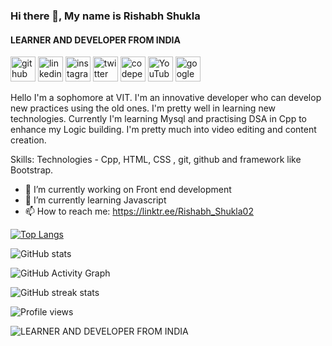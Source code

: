 ### Hi there 👋, My name is Rishabh Shukla
#### LEARNER AND DEVELOPER FROM INDIA


[<img src='https://cdn.jsdelivr.net/npm/simple-icons@3.0.1/icons/github.svg' alt='github' height='40'>](https://github.com/iamguru02)  [<img src='https://cdn.jsdelivr.net/npm/simple-icons@3.0.1/icons/linkedin.svg' alt='linkedin' height='40'>](https://www.linkedin.com/in/rishabhshukla/)  [<img src='https://cdn.jsdelivr.net/npm/simple-icons@3.0.1/icons/instagram.svg' alt='instagram' height='40'>](https://www.instagram.com/Tangocharlie.2002/)  [<img src='https://cdn.jsdelivr.net/npm/simple-icons@3.0.1/icons/twitter.svg' alt='twitter' height='40'>](https://twitter.com/iamguru2002)  [<img src='https://cdn.jsdelivr.net/npm/simple-icons@3.0.1/icons/codepen.svg' alt='codepen' height='40'>](https://codepen.io/iamguru2002)  [<img src='https://cdn.jsdelivr.net/npm/simple-icons@3.0.1/icons/youtube.svg' alt='YouTube' height='40'>](https://www.youtube.com/channel/Faujistaan)  [<img src='https://cdn.jsdelivr.net/npm/simple-icons@3.0.1/icons/google.svg' alt='google' height='40'>](https://drive.google.com/file/d/1JOzZ_-DLg28wso4eXVsFPLqV9oPa3oCp/view)  

Hello 
I'm a sophomore at VIT. I'm an innovative developer who can develop new practices using the old ones. I'm pretty well in learning new technologies.
Currently I'm learning Mysql and practising DSA in Cpp to enhance my Logic building. 
I'm pretty much into video editing and content creation.


Skills: Technologies - Cpp, HTML, CSS , git, github and framework like Bootstrap. 

- 🔭 I’m currently working on Front end development 
- 🌱 I’m currently learning Javascript 
- 📫 How to reach me: https://linktr.ee/Rishabh_Shukla02 


[![Top Langs](https://github-readme-stats.vercel.app/api/top-langs/?username=iamguru02)](https://github.com/anuraghazra/github-readme-stats)

![GitHub stats](https://github-readme-stats.vercel.app/api?username=iamguru02&show_icons=true)  

![GitHub Activity Graph](https://activity-graph.herokuapp.com/graph?username=iamguru02)  

![GitHub streak stats](https://github-readme-streak-stats.herokuapp.com/?user=iamguru02)  

![Profile views](https://gpvc.arturio.dev/iamguru02)  

![LEARNER AND DEVELOPER FROM INDIA](https://raw.githubusercontent.com/PulkitSinghDev/PulkitSinghDev/main/footer.png)


